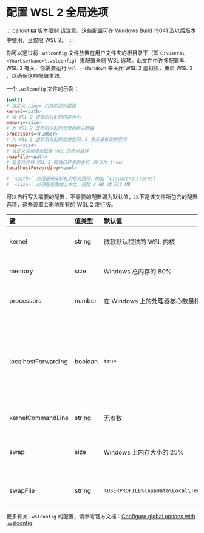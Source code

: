 # 配置 WSL 2 全局选项 <a href="https://github.com/Diffumist"><Badge text="@Diffumist" vertical="middle"/></a>

::: callout 📟 版本限制
请注意，这些配置可在 Windows Build 19041 及以后版本中使用，且仅限 WSL 2。
:::

你可以通过将 `.wslconfig` 文件放置在用户文件夹的根目录下（即 `C:\Users\<YourUserName>\.wslconfig`）来配置全局 WSL 选项。此文件中许多配置与 WSL 2 有关，你需要运行 `wsl --shutdown` 来关闭 WSL 2 虚拟机，重启 WSL 2 ，以确保这些配置生效。

一个 `.wslconfig` 文件的示例：

```ini
[wsl2]
# 自定义 Linux 内核的绝对路径
kernel=<path>
# 给 WSL 2 虚拟机分配的内存大小
memory=<size>
# 为 WSL 2 虚拟机分配的处理器核心数量
processors=<number>
# 为 WSL 2 虚拟机分配的交换空间，0 表示没有交换空间
swap=<size>
# 自定义交换虚拟磁盘 vhd 的绝对路径
swapFile=<path>
# 是否允许将 WSL 2 的端口转发到主机（默认为 true）
localhostForwarding=<bool>

# `<path>` 必须是带反斜杠的绝对路径，例如 `C:\\Users\\kernel`
# `<size>` 必须在后面加上单位，例如 8 GB 或 512 MB
```

可以自行写入需要的配置，不需要的配置即为默认值，以下是该文件所包含的配置选项，这些设置会影响所有的 WSL 2 发行版。

| 键 | 值类型 | 默认值 | 备注 |
| :----- | :----- | :----- | :----- |
| kernel | string | 微软默认提供的 WSL 内核 | 连接到自定义 Linux 内核的绝对路径 |
| memory | size | Windows 总内存的 80% | 给 WSL 2 虚拟机分配的内存大小 |
| processors | number | 在 Windows 上的处理器核心数量相同 | 为 WSL 2 虚拟机分配的处理器核心数量 |
| localhostForwarding | boolean | `true` | 是否通过 localhost:port 将绑定到 WSL 2 虚拟机中的通配符或 localhost 的端口连接到主机 (允许 WSL 2 的端口转发到主机) |
| kernelCommandLine | string | 无参数 | 额外的内核命令行参数 |
| swap | size | Windows 上内存大小的 25% | 为 WSL 2 虚拟机分配的交换空间，0 表示没有交换空间 |
| swapFile | string | `%USERPROFILE%\AppData\Local\Temp\swap.vhdx` | 交换虚拟磁盘 vhd 的绝对路径 |

更多有关 `.wslconfig` 的配置，请参考官方文档：[Configure global options with .wslconfig](https://docs.microsoft.com/en-us/windows/wsl/wsl-config#configure-global-options-with-wslconfig).
